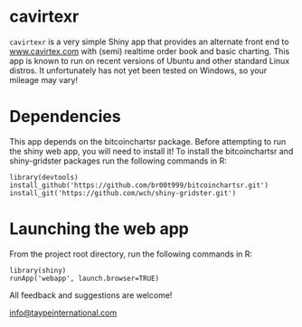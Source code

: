cavirtexr
=========

`cavirtexr` is a very simple Shiny app that provides an alternate front end to www.cavirtex.com with (semi) realtime order book and basic charting. This app is known to run on recent versions of Ubuntu and other standard Linux distros. It unfortunately has not yet been tested on Windows, so your mileage may vary!

Dependencies
============

This app depends on the bitcoinchartsr package. Before attempting to run the shiny web app, you will need to install it! To install the bitcoinchartsr and shiny-gridster packages run the following commands in R:

```
library(devtools)
install_github('https://github.com/br00t999/bitcoinchartsr.git')
install_git('https://github.com/wch/shiny-gridster.git')
```

Launching the web app
=====================

From the project root directory, run the following commands in R:

```
library(shiny)
runApp('webapp', launch.browser=TRUE)
```

All feedback and suggestions are welcome! 

info@taypeinternational.com


